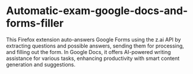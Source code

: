 # Automatic-exam-google-docs-and-forms-filler
This Firefox extension auto-answers Google Forms using the z.ai API by extracting questions and possible answers, sending them for processing, and filling out the form. In Google Docs, it offers AI-powered writing assistance for various tasks, enhancing productivity with smart content generation and suggestions.

